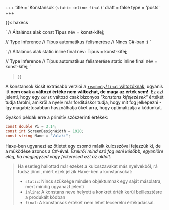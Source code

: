 +++
title = 'Konstansok `(static inline final)`'
draft = false
type = 'posts'
+++

{{< haxecs

`
// Általános alak
const Típus név = konst-kifej;

// Type Inference
// Típus automatikus felismerése
// Nincs C#-ban :(
`

`
// Általános alak
static inline final név: Típus = konst-kifej;

// Type Inference
// Típus automatikus felismerése
static inline final név = konst-kifej;
`

>}}

A konstansok kicsit extrásabb verziói a [`readonly`/`final` változóknak](/haxe/cs/readonly_final), ugyanis itt **nem csak a változó értéke nem változhat, de maga az érték sem!**. Ez azt jelenti, hogy egy `const` változó csak bizonyos *"konstans kifejezések"* értékét tudja tárolni, amikről a nyelv már fordításkor tudja, hogy mit fog jelképezni - így magabiztosabban használhatja őket arra, hogy optimalizálja a kódunkat.

Gyakori példák erre a primitív szószerinti értékek:

```cs
const double Pi = 3.14;
const int ScreenDesignWidth = 1920;
const string Name = "Valaki";
```

Haxe-ben ugyanezt az ötletet egy csomó másik kulcsszóval fejezzük ki, de a működése azonos a C#-éval. *Ezekről mind szó fog esni később, egyenlőre elég, ha megjegyzed vagy felkeresed ezt az oldalt*.

> Ha esetleg hallottad már ezeket a kulcsszavakat más nyelvekből, rá tudsz jönni, miért ezek jelzik Haxe-ben a konstansokat:
>
> - `static`: Nincs szüksége minden objektumnak egy saját másolatra, mert mindig ugyanazt jelenti
> - `inline`: A konstans neve helyett a konkrét érték kerül beillesztésre a produkált kódban
> - `final`: A konstansok értékét nem lehet lecserélni értékadással.